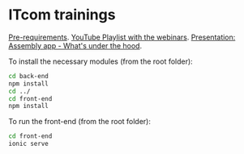 # ITcom trainings

[Pre-requirements](https://docs.google.com/document/d/11-NJKeDsQkd_OYJOBce4bQqBu-lfkpHj00S4grMw1FM/edit#heading=h.70kzyui8q6qn).
[YouTube Playlist with the webinars](https://www.youtube.com/watch?v=dukY5KEHW7s&list=PLsRwal5yO5i7R6sI8ClqMIbIfvVIKNRHo&ab_channel=ESNliveEvents).
[Presentation: Assembly app - What's under the hood](https://docs.google.com/presentation/d/1kHiWzoZw9U0KWOa64QJJHZA7yjRsHEqubCWsceMJS3c/edit?usp=sharing).

To install the necessary modules (from the root folder):

```sh
cd back-end
npm install
cd ../
cd front-end
npm install
```

To run the front-end (from the root folder):

```sh
cd front-end
ionic serve
```
